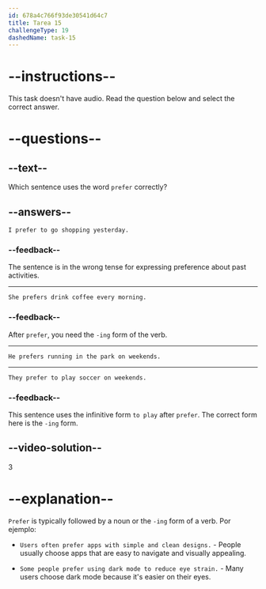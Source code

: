 ```yaml
---
id: 678a4c766f93de30541d64c7
title: Tarea 15
challengeType: 19
dashedName: task-15
---
```


# --instructions--

This task doesn't have audio. Read the question below and select the correct answer.

# --questions--

## --text--

Which sentence uses the word `prefer` correctly?

## --answers--

`I prefer to go shopping yesterday.`

### --feedback--

The sentence is in the wrong tense for expressing preference about past activities.

---

`She prefers drink coffee every morning.`

### --feedback--

After `prefer`, you need the `-ing` form of the verb.

---

`He prefers running in the park on weekends.`

---

`They prefer to play soccer on weekends.`

### --feedback--

This sentence uses the infinitive form `to play` after `prefer`. The correct form here is the `-ing` form.

## --video-solution--

3

# --explanation--

`Prefer` is typically followed by a noun or the `-ing` form of a verb. Por ejemplo:

- `Users often prefer apps with simple and clean designs.` - People usually choose apps that are easy to navigate and visually appealing.

- `Some people prefer using dark mode to reduce eye strain.` - Many users choose dark mode because it's easier on their eyes.
